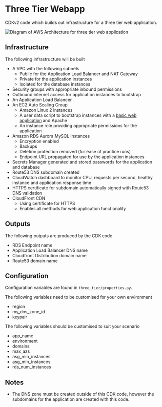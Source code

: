 # Three Tier Webapp

CDKv2 code which builds out infrastructure for a three tier web application.

![Diagram of AWS Architecture for three tier web application](https://github.com/malbertus/basic_web_app_cdk/blob/main/doc/diagram.png "Architecture Diagram")

## Infrastructure

The following infrastructure will be built

- A VPC with the following subnets
  - Public for the Application Load Balancer and NAT Gateway
  - Private for the application instances
  - Isolated for the database instances
- Security groups with appropriate inbound permissions
- Outbound internet access for application instances to bootstrap
- An Application Load Balancer
- An EC2 Auto Scaling Group
  - Amazon Linux 2 instances
  - A user data script to bootstrap instances with a [basic web application](https://github.com/malbertus/basic_web_app) and Apache
  - An instance role providing appropriate permissions for the application
- Amazon RDS Aurora MySQL instances
  - Encryption enabled
  - Backups
  - Deletion protection removed (for ease of practice runs)
  - Endpoint URL propagated for use by the application instances
- Secrets Manager generated and stored passwords for the application and database
- Route53 DNS subdomain created
- CloudWatch dashboard to monitor CPU, requests per second, healthy instance and application response time
- HTTPS certificate for subdomain automatically signed with Route53 DNS validation
- CloudFront CDN
  - Using certificate for HTTPS
  - Enables all methods for web application functionality

## Outputs

The following outputs are produced by the CDK code

- RDS Endpoint name
- Application Load Balancer DNS name
- Cloudfront Distribution domain name
- Route53 domain name

## Configuration

Configuration variables are found in `three_tier/properties.py`.

The following variables need to be customised for your own environment

- region
- my_dns_zone_id
- keypair

The following variables should be customised to suit your scenario

- app_name
- environment
- domains
- max_azs
- asg_min_instances
- asg_min_instances
- rds_num_instances

## Notes

- The DNS zone must be created outside of this CDK code, however the subdomains for the application are created with this code.
